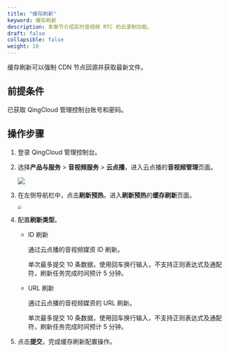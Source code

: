 ```yaml
---
title: "缓存刷新"
keyword: 缓存刷新
description: 本章节介绍实时音视频 RTC 的云录制功能。
draft: false
collapsible: false
weight: 10
---
```


缓存刷新可以强制 CDN 节点回源并获取最新文件。

## 前提条件

已获取 QingCloud 管理控制台账号和密码。

## 操作步骤

1. 登录 QingCloud 管理控制台。

2. 选择**产品与服务** > **音视频服务** > **云点播**，进入云点播的**音视频管理**页面。

   ![](/audio_and_video/vod/_images/um_video_list.png)

3. 在左侧导航栏中，点击**刷新预热**，进入**刷新预热**的**缓存刷新**页面。

   <img src="/audio_and_video/vod/_images/um_refresh.png" style="zoom:50%;" />

4. 配置**刷新类型**。

   - ID 刷新

     通过云点播的音视频媒资 ID 刷新。

     单次最多提交 10 条数据，使用回车换行输入，不支持正则表达式及通配符，刷新任务完成时间预计 5 分钟。

   - URL 刷新

     通过云点播的音视频媒资的 URL 刷新。

     单次最多提交 10 条数据，使用回车换行输入，不支持正则表达式及通配符，刷新任务完成时间预计 5 分钟。

5. 点击**提交**，完成缓存刷新配置操作。

